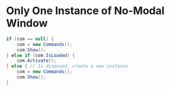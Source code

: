 # Only One Instance of No-Modal Window

```cs
if (com == null) {
    com = new Commands();
    com.Show();
} else if (com.IsLoaded) {
    com.Activate();
} else { // Is disposed, create a new instance
    com = new Commands();
    com.Show();
}
```